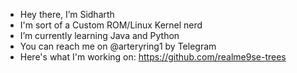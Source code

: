  - Hey there, I’m Sidharth
 - I'm sort of a Custom ROM/Linux Kernel nerd
 - I’m currently learning Java and Python 
 - You can reach me on @arteryring1 by Telegram
 - Here's what I'm working on: https://github.com/realme9se-trees

<!---
arteryring/arteryring is a ✨ special ✨ repository because its `README.md` (this file) appears on your GitHub profile.
You can click the Preview link to take a look at your changes.
--->

